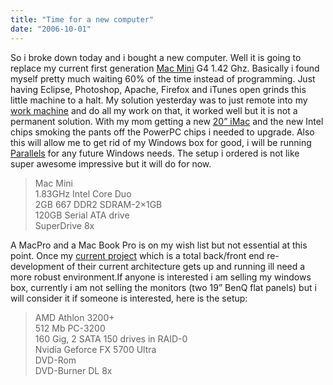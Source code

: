```yaml
---
title: "Time for a new computer"
date: "2006-10-01"
---
```


So i broke down today and i bought a new computer. Well it is going to replace my current first generation [Mac Mini](http://flickr.com/photos/dorkstyle/257325906/) G4 1.42 Ghz. Basically i found myself pretty much waiting 60% of the time instead of programming. Just having Eclipse, Photoshop, Apache, Firefox and iTunes open grinds this little machine to a halt. My solution yesterday was to just remote into my [work machine](http://flickr.com/photos/dorkstyle/150722095/) and do all my work on that, it worked well but it is not a permanent solution. With my mom getting a new [20” iMac](http://www.apple.com/imac/) and the new Intel chips smoking the pants off the PowerPC chips i needed to upgrade. Also this will allow me to get rid of my Windows box for good, i will be running [Parallels](http://www.parallels.com/) for any future Windows needs. The setup i ordered is not like super awesome impressive but it will do for now.  

> Mac Mini  
> 1.83GHz Intel Core Duo  
> 2GB 667 DDR2 SDRAM\-2×1GB  
> 120GB Serial ATA drive  
> SuperDrive 8x

  
A MacPro and a Mac Book Pro is on my wish list but not essential at this point. Once my [current project](http://autocityimports.com/) which is a total back/front end re-development of their current architecture gets up and running ill need a more robust environment.If anyone is interested i am selling my windows box, currently i am not selling the monitors (two 19” BenQ flat panels) but i will consider it if someone is interested, here is the setup:  

> AMD Athlon 3200+  
> 512 Mb PC-3200  
> 160 Gig, 2 SATA 150 drives in RAID\-0  
> Nvidia Geforce FX 5700 Ultra  
> DVD\-Rom  
> DVD\-Burner DL 8x
